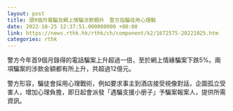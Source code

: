 ```yaml
---
layout: post
title: 頭9個月電騙及網上情騙涉款額升　警方指騙徒用心理戰
date: 2022-10-25 12:37:51.000000000 +08:00
link: https://news.rthk.hk/rthk/ch/component/k2/1672575-20221025.htm
categories: rthk
---
```


警方今年首9個月錄得的電話騙案上升超過一倍，至於網上情緣騙案下跌5%。兩項騙案的涉款金額都有所上升，共超過12億元。

警方形容，騙徒會採用心理戰術，例如要求事主到酒店接受視像對話，企圖孤立受害人，增加心理負擔，即日起會派發「遇騙支援小册子」予騙案報案人，提供所需資訊。

